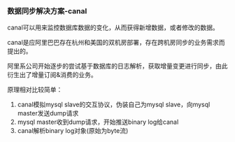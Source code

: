 ### 数据同步解决方案-canal

canal可以用来监控数据库数据的变化，从而获得新增数据，或者修改的数据。

canal是应阿里巴巴存在杭州和美国的双机房部署，存在跨机房同步的业务需求而提出的。

阿里系公司开始逐步的尝试基于数据库的日志解析，获取增量变更进行同步，由此衍生出了增量订阅&消费的业务。


原理相对比较简单：

1. canal模拟mysql slave的交互协议，伪装自己为mysql slave，向mysql master发送dump请求
2. mysql master收到dump请求，开始推送binary log给canal
3. canal解析binary log对象(原始为byte流)


